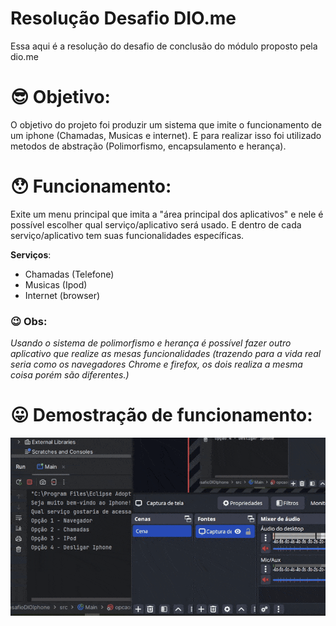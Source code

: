 # Resolução Desafio DIO.me
Essa aqui é a resolução do desafio de conclusão do módulo proposto pela dio.me

# 😎 Objetivo: 
O objetivo do projeto foi produzir um sistema que imite o funcionamento de um iphone (Chamadas, Musicas e internet). E para realizar isso foi utilizado metodos de abstração (Polimorfismo, encapsulamento e herança).

# 😯 Funcionamento: 
Exite um menu principal que imita a "área principal dos aplicativos" e nele é possível escolher qual serviço/aplicativo será usado. E dentro de cada serviço/aplicativo tem suas funcionalidades específicas.

**Serviços**:
 - Chamadas (Telefone)
 - Musicas (Ipod)
 - Internet (browser)

 ### 😉 Obs: 
_Usando o sistema de polimorfismo e herança é possível fazer outro aplicativo que realize as mesas funcionalidades (trazendo para a vida real seria como os navegadores Chrome e firefox, os dois realiza a mesma coisa porém são diferentes.)_


# 😛 Demostração de funcionamento:
[![Demo funcionamento iphone](https://github.com/pedrorchagas/DesafioDIOIphone/blob/master/video/funcionamento.gif?raw=true)](https://youtu.be/_VLfnmGEtwA)